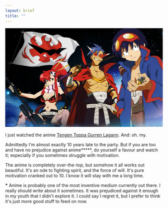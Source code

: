 ```yaml
---
layout: brief
title: ""
---
```


![](/gurren-lagann-reaction/team-gurren.jpg)

I just watched the anime [Tengen Toppa Gurren Lagann]. And: oh. my.

Admittedly I'm almost exactly 10 years late to the party. But if you are too and
have no prejudice against anime**\***, do yourself a favour and watch it;
especially if you sometimes struggle with motivation.

The anime is completely over-the-top, but somehow it all works out beautiful.
It's an ode to fighting spirit, and the force of will. It's pure motivation
cranked out to 10. I know it will stay with me a long time.

**\*** Anime is probably one of the most inventive medium currently out there. I
really should write about it sometimes. It was prejudiced against it enough in
my youth that I didn't explore it. I could say I regret it, but I prefer to
think it's just more good stuff to feed on now.

[Tengen Toppa Gurren Lagann]: https://myanimelist.net/anime/2001/Tengen_Toppa_Gurren_Lagann
